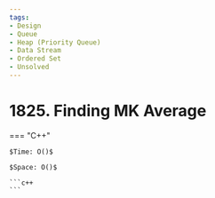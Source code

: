 ```yaml
---
tags:
- Design
- Queue
- Heap (Priority Queue)
- Data Stream
- Ordered Set
- Unsolved
---
```



# 1825. Finding MK Average

=== "C++"

    $Time: O()$

    $Space: O()$

    ```c++
    ```
